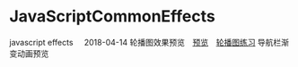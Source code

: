 # JavaScriptCommonEffects
javascript effects    
2018-04-14
轮播图效果预览&emsp;<a href = "http://htmlpreview.github.io/?https://github.com/1393925530/JavaScriptCommonEffects/blob/master/5%E8%BD%AE%E6%92%AD%E5%9B%BE/index.html">预览</a>&emsp;<a href = "https://codepen.io/ZhouZhiChen/pen/EEBgXE">轮播图练习</a>
导航栏渐变动画预览 &emsp;<a href = "http://htmlpreview.github.io/?https://github.com/1393925530/JavaScriptCommonEffects/blob/master/6%E5%AF%BC%E8%88%AA%E6%A0%8F%E5%8A%A8%E7%94%BB/index.html"></a>
